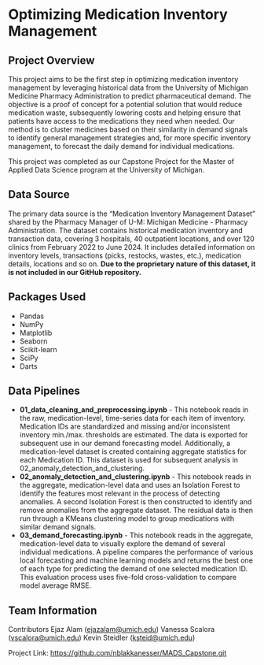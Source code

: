 # Optimizing Medication Inventory Management

## Project Overview
This project aims to be the first step in optimizing medication inventory management by leveraging historical data from the University of Michigan Medicine Pharmacy Administration to predict pharmaceutical demand. The objective is a proof of concept for a potential solution that would reduce medication waste, subsequently lowering costs and helping ensure that patients have access to the medications they need when needed. Our method is to cluster medicines based on their similarity in demand signals to identify general management strategies and, for more specific inventory management, to forecast the daily demand for individual medications.

This project was completed as our Capstone Project for the Master of Applied Data Science program at the University of Michigan.

## Data Source
The primary data source is the “Medication Inventory Management Dataset” shared by the Pharmacy Manager of U-M: Michigan Medicine - Pharmacy Administration. The dataset contains historical medication inventory and transaction data, covering 3 hospitals, 40 outpatient locations, and over 120 clinics from February 2022 to June 2024. It includes detailed information on inventory levels, transactions (picks, restocks, wastes, etc.), medication details, locations and so on. **Due to the proprietary nature of this dataset, it is not included in our GitHub repository.**

## Packages Used
- Pandas
- NumPy
- Matplotlib
- Seaborn
- Scikit-learn
- SciPy
- Darts

## Data Pipelines
- **01_data_cleaning_and_preprocessing.ipynb** - This notebook reads in the raw, medication-level, time-series data for each item of inventory. Medication IDs are standardized and missing and/or inconsistent inventory min./max. thresholds are estimated. The data is exported for subsequent use in our demand forecasting model. Additionally, a medication-level dataset is created containing aggregate statistics for each Medication ID. This dataset is used for subsequent analysis in 02_anomaly_detection_and_clustering.
- **02_anomaly_detection_and_clustering.ipynb** - This notebook reads in the aggregate, medication-level data and uses an Isolation Forest to identify the features most relevant in the process of detecting anomalies. A second Isolation Forest is then constructed to identify and remove anomalies from the aggregate dataset. The residual data is then run through a KMeans clustering model to group medications with similar demand signals.
- **03_demand_forecasting.ipynb** - This notebook reads in the aggregate, medication-level data to visually explore the demand of several individual medications. A pipeline compares the performance of various local forecasting and machine learning models and returns the best one of each type for predicting the demand of one selected medication ID. This evaluation process uses five-fold cross-validation to compare model average RMSE. 

## Team Information
Contributors
Ejaz Alam (ejazalam@umich.edu)
Vanessa Scalora (vscalora@umich.edu)
Kevin Steidler (ksteid@umich.edu)

Project Link: https://github.com/nblakkanesser/MADS_Capstone.git
